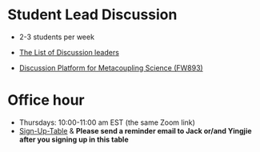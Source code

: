 

# Student Lead Discussion

- 2-3 students per week

- [The List of Discussion leaders](https://docs.google.com/spreadsheets/d/1FC0z9qjIpBy8YaNGpQIILq5qmPH-sUG7Z5Guegg9lQ8/edit?usp=sharing)

- [Discussion Platform for Metacoupling Science (FW893)](https://docs.google.com/document/d/19iu-FEmVnN8EP3TD_NuvFNOpg4lvnWb5p7AggP1e614/edit?usp=sharing)


# Office hour

- Thursdays: 10:00-11:00 am EST (the same Zoom link)
- [Sign-Up-Table](https://docs.google.com/spreadsheets/d/1Adw1Uxj7Ygdp2AClRtdG0Yk2rpkQff6Crfjwnk3r92w/edit?usp=sharing) & **Please send a reminder email to Jack or/and Yingjie after you signing up in this table**



